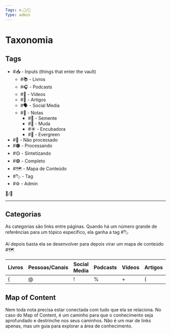 ```yaml
---
Tags: ⚙️,🐧/🌱
Type: admin
---
```

# Taxonomia

## Tags
- #📥 - Inputs (things that enter the vault)
	- #📚 - Livros
	- #🎧 - Podcasts
	- #🎥 - Vídeos
	- #📰 - Artigos
	- #🗣️ - Social Media
	- #📝 - Notas
		- #🌱 - Semente
		- #🌿 - Muda
		- #☀️ - Encubadora
		- #🌳 - Evergreen
- #🔴 - Não processado
- #🟠 - Processando
- #🟡 - Sintetizando
- #🟢 - Completo
- #🗺️ - Mapa de Conteúdo
- #🏷️ - Tag
- #⚙️ - Admin


🧵/🌱

---
## Categorias
As categorias são links entre páginas. Quando há um número grande de referências para um tópico específico, ela ganha a tag #🏷️ 

Aí depois basta ela se desenvolver para depois virar um mapa de conteúdo #🗺️ 


| Livros | Pessoas/Canais | Social Media | Podcasts | Vídeos | Artigos | Pensamentos  | Cursos |
| ------ | ------- | ------ | -------- | ------ | ------- | ----------- | ------ |
|{|@|!|%|+|(|=|$|


## Map of Content
Nem toda nota precisa estar conectada com tudo que ela se relaciona. No caso do Map of Content, é um caminho para que o conhecimento seja aprofundado e destrinche nos seus caminhos. Não é um mar de links apenas, mas um guia para explorar a área de conhecimento.